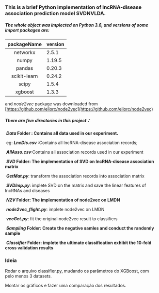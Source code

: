 ### This is a brief Python implementation of lncRNA-disease association prediction model SVDNVLDA. 



##### The whole object was implected on Python 3.6, and versions of some import packages are:

| packageName  | version |
| :----------: | ------- |
|   networkx   | 2.5.1   |
|    numpy     | 1.19.5  |
|    pandas    | 0.20.3  |
| scikit-learn | 0.24.2  |
|    scipy     | 1.5.4   |
|   xgboost    | 1.3.3   |

and *node2vec* package was downloaded from [https://github.com/eliorc/node2vec](https://github.com/eliorc/node2vec)



##### There are five directories in this project：

​	***Data* Folder : Contains all data used in our experiment.**

​		eg:  ***LncDis.csv*** :Contains all lncRNA-disease association records; 			

​			***AllAsso.csv***:Contains all association records used in our experiment

​	***SVD* Folder: The implementation of SVD on lncRNA-disease association matrix**

​			***GetMat.py***: transform the association records into association matrix

​			***SVDImp.py***: implete SVD on the matrix and save the linear features of lncRNAs and diseases  

​	***N2V* Folder: The implementation of node2vec on LMDN**

​			***node2vec_flight.py***: implete node2vec on LMDN

​			***vecGet.py***: fit the original node2vec result to classifiers

​	***Sampling* Folder: Create the negative samles and conduct the randomly sample**

​	***Classifier* Folder:**	**implete the ultimate classification exhibit the 10-fold cross validation results**	

### Ideia
Rodar o arquivo classifier.py, mudando os parâmetros do XGBoost, com pelo menos 3 datasets.

Montar os gráficos e fazer uma comparação dos resultados.

